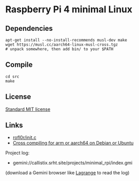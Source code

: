# Raspberry Pi 4 minimal Linux

## Dependencies

```
apt-get install --no-install-recommends musl-dev make
wget https://musl.cc/aarch64-linux-musl-cross.tgz
# unpack somewhere, then add bin/ to your $PATH
```

## Compile

```
cd src
make
```

## License

[Standard MIT license](LICENSE)

## Links
* [rofl0r/init.c](https://gist.github.com/rofl0r/6168719)
* [Cross compiling for arm or aarch64 on Debian or Ubuntu](https://jensd.be/1126/linux/cross-compiling-for-arm-or-aarch64-on-debian-or-ubuntu)

Project log:

* gemini://callistix.srht.site/projects/minimal_rpi/index.gmi

(download a Gemini browser like [Lagrange](https://git.skyjake.fi/gemini/lagrange) to read the log)

